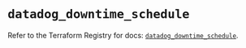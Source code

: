 # `datadog_downtime_schedule`

Refer to the Terraform Registry for docs: [`datadog_downtime_schedule`](https://registry.terraform.io/providers/datadog/datadog/3.60.1/docs/resources/downtime_schedule).

